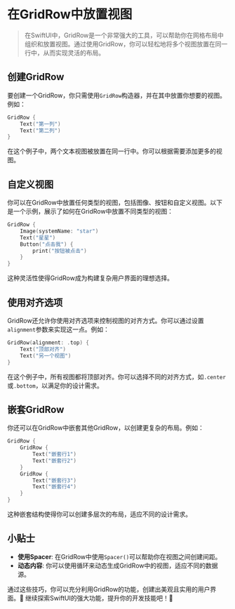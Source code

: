 ﻿# 在GridRow中放置视图

> 在SwiftUI中，GridRow是一个非常强大的工具，可以帮助你在网格布局中组织和放置视图。通过使用GridRow，你可以轻松地将多个视图放置在同一行中，从而实现灵活的布局。

## 创建GridRow

要创建一个GridRow，你只需使用`GridRow`构造器，并在其中放置你想要的视图。例如：

```swift
GridRow {
    Text("第一列")
    Text("第二列")
}
```

在这个例子中，两个文本视图被放置在同一行中。你可以根据需要添加更多的视图。

## 自定义视图

你可以在GridRow中放置任何类型的视图，包括图像、按钮和自定义视图。以下是一个示例，展示了如何在GridRow中放置不同类型的视图：

```swift
GridRow {
    Image(systemName: "star")
    Text("星星")
    Button("点击我") {
        print("按钮被点击")
    }
}
```

这种灵活性使得GridRow成为构建复杂用户界面的理想选择。

## 使用对齐选项

GridRow还允许你使用对齐选项来控制视图的对齐方式。你可以通过设置`alignment`参数来实现这一点。例如：

```swift
GridRow(alignment: .top) {
    Text("顶部对齐")
    Text("另一个视图")
}
```

在这个例子中，所有视图都将顶部对齐。你可以选择不同的对齐方式，如`.center`或`.bottom`，以满足你的设计需求。

## 嵌套GridRow

你还可以在GridRow中嵌套其他GridRow，以创建更复杂的布局。例如：

```swift
GridRow {
    GridRow {
        Text("嵌套行1")
        Text("嵌套行2")
    }
    GridRow {
        Text("嵌套行3")
        Text("嵌套行4")
    }
}
```

这种嵌套结构使得你可以创建多层次的布局，适应不同的设计需求。

## 小贴士

- **使用Spacer**: 在GridRow中使用`Spacer()`可以帮助你在视图之间创建间距。
- **动态内容**: 你可以使用循环来动态生成GridRow中的视图，适应不同的数据源。

通过这些技巧，你可以充分利用GridRow的功能，创建出美观且实用的用户界面。🎉 继续探索SwiftUI的强大功能，提升你的开发技能吧！🚀


